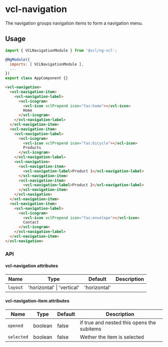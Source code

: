# vcl-navigation

The navigation groups navigation items to form a navigation menu.

## Usage

```js
import { VCLNavigationModule } from '@vcl/ng-vcl';

@NgModule({
  imports: [ VCLNavigationModule ],
  ...
})
export class AppComponent {}
```

```html
<vcl-navigation>
  <vcl-navigation-item>
    <vcl-navigation-label>
      <vcl-icogram>
        <vcl-icon vclPrepend icon="fas:home"></vcl-icon>
        Home
      </vcl-icogram>
    </vcl-navigation-label>
  </vcl-navigation-item>
  <vcl-navigation-item>
    <vcl-navigation-label>
      <vcl-icogram>
        <vcl-icon vclPrepend icon="fas:bicycle"></vcl-icon>
        Products
      </vcl-icogram>
    </vcl-navigation-label>
    <vcl-navigation>
      <vcl-navigation-item>
        <vcl-navigation-label>Product 1</vcl-navigation-label>
      </vcl-navigation-item>
      <vcl-navigation-item>
        <vcl-navigation-label>Product 2</vcl-navigation-label>
      </vcl-navigation-item>
    </vcl-navigation>
  </vcl-navigation-item>
  <vcl-navigation-item>
    <vcl-navigation-label>
      <vcl-icogram>
        <vcl-icon vclPrepend icon="fas:envelope"></vcl-icon>
        Contact
      </vcl-icogram>
    </vcl-navigation-label>
  </vcl-navigation-item>
</vcl-navigation>
```

### API

#### vcl-navigation attributes

| Name     | Type                       | Default      | Description |
| -------- | -------------------------- | ------------ | ----------- |
| `layout` | 'horizontal' \| 'vertical' | 'horizontal' |

#### vcl-navigation-item attributes

| Name       | Type    | Default | Description                                |
| ---------- | ------- | ------- | ------------------------------------------ |
| `opened`   | boolean | false   | if true and nested this opens the subitems |
| `selected` | boolean | false   | Wether the item is selected                |
